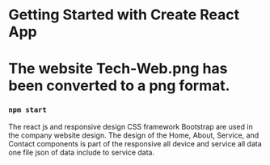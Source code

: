 # Getting Started with Create React App

# The website Tech-Web.png has been converted to a png format.
 
### `npm start`

The react js and responsive design CSS framework Bootstrap are used in the company website design.
The design of the Home, About, Service, and Contact components is part of the responsive all device and service all data one file json of data include to service data. 
